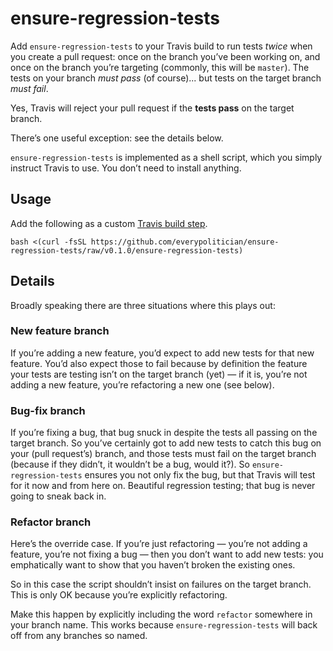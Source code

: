 # ensure-regression-tests

Add `ensure-regression-tests` to your Travis build to run tests *twice* when
you create a pull request: once on the branch you’ve been working on, and once
on the branch you’re targeting (commonly, this will be `master`). The tests on
your branch *must pass* (of course)... but tests on the target branch *must
fail*.

Yes, Travis will reject your pull request if the **tests pass** on the target
branch.

There’s one useful exception: see the details below.

`ensure-regression-tests` is implemented as a shell script, which you simply
instruct Travis to use. You don’t need to install anything.

## Usage


Add the following as a custom [Travis build step](https://docs.travis-ci.com/user/customizing-the-build#Customizing-the-Build-Step).

    bash <(curl -fsSL https://github.com/everypolitician/ensure-regression-tests/raw/v0.1.0/ensure-regression-tests)

## Details

Broadly speaking there are three situations where this plays out:

### New feature branch

If you’re adding a new feature, you’d expect to add new tests for that new
feature. You’d also expect those to fail because by definition the feature your
tests are testing isn’t on the target branch (yet) — if it is, you’re not
adding a new feature, you’re refactoring a new one (see below).

### Bug-fix branch

If you’re fixing a bug, that bug snuck in despite the tests all passing on the
target branch. So you’ve certainly got to add new tests to catch this bug on
your (pull request’s) branch, and those tests must fail on the target branch
(because if they didn’t, it wouldn’t be a bug, would it?). So
`ensure-regression-tests` ensures you not only fix the bug, but that Travis
will test for it now and from here on. Beautiful regression testing; that bug
is never going to sneak back in.

### Refactor branch

Here’s the override case. If you’re just refactoring — you’re not adding a
feature, you’re not fixing a bug — then you don’t want to add new tests: you
emphatically want to show that you haven’t broken the existing ones.

So in this case the script shouldn’t insist on failures on the target branch.
This is only OK because you’re explicitly refactoring.

Make this happen by explicitly including the word `refactor` somewhere in your
branch name. This works because `ensure-regression-tests` will back off from
any branches so named.


